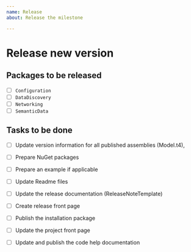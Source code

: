 ```yaml
---
name: Release
about: Release the milestone

---
```


# Release new version
 
## Packages to be released

- [ ] `Configuration`
- [ ] `DataDiscovery`
- [ ] `Networking`
- [ ] `SemanticData`

## Tasks to be done

- [ ] Update version information for all published assemblies (Model.t4), 
- [ ] Prepare NuGet packages
- [ ] Prepare an example if applicable
- [ ] Update Readme files
- [ ] Update the release documentation (ReleaseNoteTemplate)
- [ ] Create release front page
- [ ] Publish the installation package
- [ ] Update the project front page
- [ ] Update and publish the code help documentation

